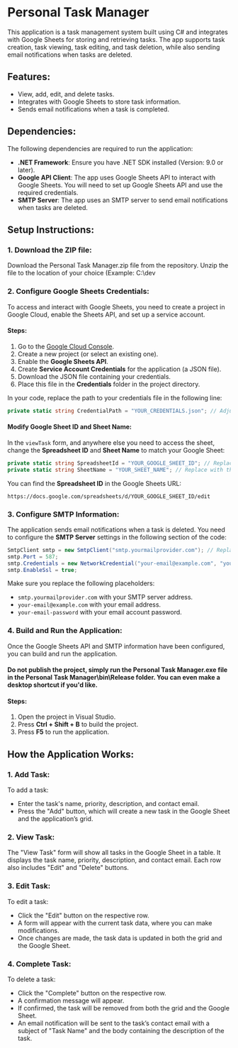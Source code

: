 
# Personal Task Manager

This application is a task management system built using C# and integrates with Google Sheets for storing and retrieving tasks. The app supports task creation, task viewing, task editing, and task deletion, while also sending email notifications when tasks are deleted.

## Features:
- View, add, edit, and delete tasks.
- Integrates with Google Sheets to store task information.
- Sends email notifications when a task is completed.

## Dependencies:

The following dependencies are required to run the application:

- **.NET Framework**: Ensure you have .NET SDK installed (Version: 9.0 or later).
- **Google API Client**: The app uses Google Sheets API to interact with Google Sheets. You will need to set up Google Sheets API and use the required credentials.
- **SMTP Server**: The app uses an SMTP server to send email notifications when tasks are deleted.

## Setup Instructions:

### 1. Download the ZIP file:

Download the Personal Task Manager.zip file from the repository.
Unzip the file to the location of your choice (Example: C:\dev

### 2. Configure Google Sheets Credentials:

To access and interact with Google Sheets, you need to create a project in Google Cloud, enable the Sheets API, and set up a service account.

#### Steps:
1. Go to the [Google Cloud Console](https://console.cloud.google.com/).
2. Create a new project (or select an existing one).
3. Enable the **Google Sheets API**.
4. Create **Service Account Credentials** for the application (a JSON file).
5. Download the JSON file containing your credentials.
6. Place this file in the **Credentials** folder in the project directory.

In your code, replace the path to your credentials file in the following line:

```csharp
private static string CredentialPath = "YOUR_CREDENTIALS.json"; // Adjust the path
```

#### Modify Google Sheet ID and Sheet Name:

In the `viewTask` form, and anywhere else you need to access the sheet, change the **Spreadsheet ID** and **Sheet Name** to match your Google Sheet:

```csharp
private static string SpreadsheetId = "YOUR_GOOGLE_SHEET_ID"; // Replace with your Google Sheet ID
private static string SheetName = "YOUR_SHEET_NAME"; // Replace with the actual sheet name
```

You can find the **Spreadsheet ID** in the Google Sheets URL: 
```
https://docs.google.com/spreadsheets/d/YOUR_GOOGLE_SHEET_ID/edit
```

### 3. Configure SMTP Information:

The application sends email notifications when a task is deleted. You need to configure the **SMTP Server** settings in the following section of the code:

```csharp
SmtpClient smtp = new SmtpClient("smtp.yourmailprovider.com"); // Replace with your SMTP provider
smtp.Port = 587;
smtp.Credentials = new NetworkCredential("your-email@example.com", "your-email-password");
smtp.EnableSsl = true;
```

Make sure you replace the following placeholders:
- `smtp.yourmailprovider.com` with your SMTP server address.
- `your-email@example.com` with your email address.
- `your-email-password` with your email account password.

### 4. Build and Run the Application:

Once the Google Sheets API and SMTP information have been configured, you can build and run the application.

#### Do not publish the project, simply run the Personal Task Manager.exe file in the Personal Task Manager\bin\Release folder. You can even make a desktop shortcut if you'd like.

#### Steps:
1. Open the project in Visual Studio.
2. Press **Ctrl + Shift + B** to build the project.
3. Press **F5** to run the application.

## How the Application Works:

### 1. Add Task:

To add a task:
- Enter the task's name, priority, description, and contact email.
- Press the "Add" button, which will create a new task in the Google Sheet and the application’s grid.

### 2. View Task:

The "View Task" form will show all tasks in the Google Sheet in a table. It displays the task name, priority, description, and contact email. Each row also includes "Edit" and "Delete" buttons.

### 3. Edit Task:

To edit a task:
- Click the "Edit" button on the respective row.
- A form will appear with the current task data, where you can make modifications.
- Once changes are made, the task data is updated in both the grid and the Google Sheet.

### 4. Complete Task:

To delete a task:
- Click the "Complete" button on the respective row.
- A confirmation message will appear.
- If confirmed, the task will be removed from both the grid and the Google Sheet.
- An email notification will be sent to the task’s contact email with a subject of "Task Name" and the body containing the description of the task.
